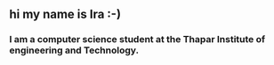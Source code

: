 <h2>hi my name is Ira :-)</h2>
<h3>
I am a computer science student at the Thapar Institute of engineering and Technology.
</h3>
